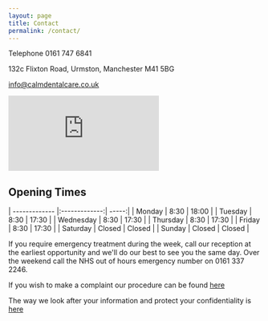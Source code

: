 ```yaml
---
layout: page
title: Contact
permalink: /contact/
---
```

Telephone 0161 747 6841

132c Flixton Road, Urmston, Manchester M41 5BG

info@calmdentalcare.co.uk

  <iframe src="https://www.google.com/maps/embed?pb=!1m18!1m12!1m3!1d2376.1319785617525!2d-2.364973784320128!3d53.44822697477638!2m3!1f0!2f0!3f0!3m2!1i1024!2i768!4f13.1!3m3!1m2!1s0x487bac06cce97425%3A0xb32d7ac8e7cd6623!2sCalm+Dental+Care!5e0!3m2!1sen!2suk!4v1563292228911!5m2!1sen!2suk" class="img-fluid" alt="Responsive image"  frameborder="0" style="border:0">
  </iframe>


## Opening Times

| ------------- |:-------------:| -----:|
| Monday      | 8:30 | 18:00 |
| Tuesday      | 8:30      |   17:30 |
| Wednesday | 8:30      |    17:30 |
| Thursday | 8:30     |    17:30 |
| Friday | 8:30     |    17:30 |
| Saturday | Closed     |    Closed |
| Sunday | Closed | Closed |

If you require emergency treatment during the week, call our reception at the earliest opportunity and we'll do our best to see you the same day. Over the weekend call the NHS out of hours emergency number on 0161 337 2246.

If you wish to make a complaint our procedure can be found [here](complaints)

The way we look after your information and protect your confidentiality is <a href="{{ site.baseurl }}/assets/privacy.pdf" target="_blank">here</a>
